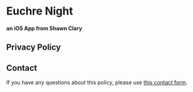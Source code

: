# Euchre Night

#### an iOS App from Shawn Clary

## Privacy Policy

## Contact

If you have any questions about this policy, please use [this contact form](https://www.sleeptil3software.com/#/contact).
